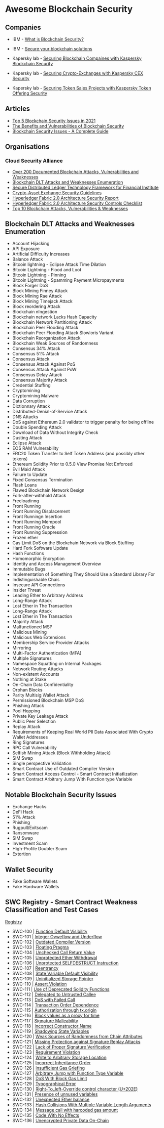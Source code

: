 # Awesome Blockchain Security

## Companies
- IBM - [What is Blockchain Security?](https://www.ibm.com/uk-en/topics/blockchain-security)
- IBM - [Secure your blockchain solutions](https://developer.ibm.com/articles/how-to-secure-blockchain-solutions/) 

- Kapersky lab - [Securing Blockchain Compaines with Kaspersky Blockchain Security](https://media.kaspersky.com/en/enterprise-security/Kaspersky_Blockchain_Security_datasheet.pdf)
- Kapersky lab - [Securing Crypto-Exchanges with Kaspersky CEX Security](https://media.kaspersky.com/en/enterprise-security/Kaspersky%20Crypto-Exchange%20Security%20Datasheet.pdf)
- Kapersky lab - [Securing Token Sales Projects with Kaspersky Token Offering Security](https://media.kaspersky.com/en/enterprise-security/Kaspersky%20Token%20Offering%20Security%20datasheet.pdf)

## Articles
- [Top 5 Blockchain Security Issues in 2021](https://101blockchains.com/blockchain-security-issues/)
- [The Benefits and Vulnerabilities of Blockchain Security](https://www.cengn.ca/information-centre/innovation/the-benefits-and-vulnerabilities-of-blockchain-security/)
- [Blockchain Security Issues - A Complete Guide](https://www.getastra.com/blog/knowledge-base/blockchain-security-issues/)

## Organisations
### Cloud Security Alliance
- [Over 200 Documented Blockchain Attacks, Vulnerabilities and Weaknesses](https://cloudsecurityalliance.org/blog/2020/10/26/blockchain-attacks-vulnerabilities-and-weaknesses/)
- [Blockchain DLT Attacks and Weaknesses Enumeration](https://docs.google.com/spreadsheets/d/1HIM3BH8Cgth27ED4ruy9fXOpbOUAPAGY7merlZiE6_U/edit#gid=1028635246)
- [Secure Distributed Ledger Technology Framework for Financial Institute](https://cloudsecurityalliance.org/blog/2021/08/03/secure-distributed-ledger-technology-framework-for-financial-institutes/)
- [Crypto-Asset Exchange Security Guidelines](https://cloudsecurityalliance.org/artifacts/csa-crypto-asset-exchange-security-guidelines-abstract/)
- [Hyperledger Fabric 2.0 Architecture Security Report](https://cloudsecurityalliance.org/artifacts/hyperledger-fabric-2-0-architecture-security-report/)
- [Hyperledger Fabric 2.0 Architecture Security Controls Checklist](https://cloudsecurityalliance.org/artifacts/hyperledger-fabric-2-0-architecture-security-controls-checklist/)
- [Top 10 Blockchain Attacks, Vulnerabilities & Weaknesses](https://cloudsecurityalliance.org/artifacts/top-10-blockchain-attacks-vulnerabilities-weaknesses/)

## Blockchain DLT Attacks and Weaknesses Enumeration
- Account Hijacking
- API Exposure
- Artificial Difficulty Increases
- Balance Attack
- Bitcoin lightning - Eclipse Attack Time Dilation
- Bitcoin Lightning - Flood and Loot
- Bitcoin Lightning - Pinning
- Bitcoin Lightning - Spamming Payment Micropayments
- Block Forger DoS
- Block Mining Finney Attack
- Block Mining Rae Attack
- Block Mining Timejack Attack
- Block reordering Attack
- Blockchain nIngestion
- Blockchain network Lacks Hash Capacity
- Blockchain Network Partitioning Attack
- Blockchain Peer Flooding Attack
- Blockchain Peer Flooding Attack Slowloris Variant
- Blockchain Reorganization Attack
- Blockchain Weak Sources of Randomness
- Consensus 34% Attack
- Consensus 51% Attack
- Consensus Attack
- Consensus Attack Against PoS
- Consensus Attack Against PoW
- Consensus Delay Attack
- Consensus Majority Attack
- Credential Stuffing
- Cryptomining
- Cryptomining Malware
- Data Corruption
- Dictionnary Attack
- Distributed-Denial-of-Service Attack
- DNS Attacks
- DoS against Ethereum 2.0 validator to trigger penalty for being offline
- Double Spending Attack
- Download of Data Without Integrity Check
- Dusting Attack
- Eclipse Attack
- EOS RAM Vulnerability
- ERC20 Token Transfer to Self Token Address (and possibly other tokens)
- Ethereum Solidity Prior to 0.5.0 View Promise Not Enforced
- Evil Maid Attack
- Failure to Update
- Fixed Consensus Termination
- Flash Loans
- Flawed Blockchain Network Design
- Fork-after-withhold Attack
- Freeloadinng
- Front Running
- Front Running Displacement
- Front Runningn Insertion
- Front Running Mempool
- Front Running Oracle
- Front Running Suppression
- Frozen ether
- Gas Limit DoS on the Blockchain Network via Block Stuffing
- Hard Fork Software Update
- Hash Functions
- Homomorphic Encryption
- Identity and Access Management Overview
- Immutable Bugs
- Implementation of Something They Should Use a Standard Library For
- Indistinguishable Chais
- Insecure API Connections
- Insider Threat
- Leading Ether to Arbitrary Address
- Long-Range Attack
- Lost Ether in The Transaction
- Long-Range Attack
- Lost Ether in The Transaction
- Majority Attack
- Malfunctioned MSP
- Malicious Mining
- Malicious Web Extensions
- Membership Service Provider Attacks
- Mirroring
- Multi-Factor Authentication (MFA)
- Multiple Signatures
- Namespace Squatting on Internal Packages
- Network Routing Attacks
- Non-existent Accounts
- Nothing at Stake
- On-Chain Data Confidentiality
- Orphan Blocks
- Parity Multisig Wallet Attack
- Permissioned Blockchain MSP DoS
- Phishing Attack
- Pool Hopping
- Private Key Leakage Attack
- Public Peer Selection
- Replay Attack
- Requirements of Keeping Real World PII Data Associated With Crypto Wallet Addresses
- Ring Signatures
- RPC Call Vulnerability
- Selfish Mining Attack (Block Withholding Attack)
- SIM Swap
- Single perspective Validation
- Smart Contract Use of Outdated Compiler Version
- Smart Contract Access Control - Smart Contract Initiatlization
- Smart Contract Arbitrary Jump With Function type Variable


## Notable Blockchain Security Issues
- Exchange Hacks
- DeFi Hack
- 51% Attack
- Phishing
- Rugpull/Exitscam
- Ransomware
- SIM Swap
- Investment Scam
- High-Profile Doubler Scam
- Extortion

## Wallet Security
- Fake Software Wallets
- Fake Hardware Wallets


## SWC Registry - Smart Contract Weakness Classification and Test Cases
[Registry](https://swcregistry.io/docs/SWC-100)
- SWC-100 | [Function Default Visibility](https://swcregistry.io/docs/SWC-100)
- SWC-101 | [Integer Ovweflow and Underflow](https://swcregistry.io/docs/SWC-101)
- SWC-102 | [Outdated Compiler Version](https://swcregistry.io/docs/SWC-102)
- SWC-103 | [Floating Pragma](https://swcregistry.io/docs/SWC-103)
- SWC-104 | [Unchecked Call Return Value](https://swcregistry.io/docs/SWC-104)
- SWC-105 | [Unprotected Ether Withdrawal](https://swcregistry.io/docs/SWC-105)
- SWC-106 | [Unprotected SELFDESTRUCT Instruction](https://swcregistry.io/docs/SWC-106)
- SWC-107 | [Reentrancy](https://swcregistry.io/docs/SWC-107)
- SWC-108 | [State Variable Default Visibility](https://swcregistry.io/docs/SWC-108)
- SWC-109 | [Uninitialized Storage Pointer](https://swcregistry.io/docs/SWC-109)
- SWC-110 | [Assert Violation](https://swcregistry.io/docs/SWC-110)
- SWC-111 | [Use of Deprecated Solidity Functions](https://swcregistry.io/docs/SWC-111)
- SWC-112 | [Delegated to Untrusted Callee](https://swcregistry.io/docs/SWC-112)
- SWC-113 | [DoS with Failed Call](https://swcregistry.io/docs/SWC-113)
- SWC-114 | [Transaction Order Dependence](https://swcregistry.io/docs/SWC-114)
- SWC-115 | [Authorization through tx.origin](https://swcregistry.io/docs/SWC-115)
- SWC-116 | [Block values as a proxy for time](https://swcregistry.io/docs/SWC-116)
- SWC-117 | [Signature Malleability](https://swcregistry.io/docs/SWC-117)
- SWC-118 | [Incorrect Constructor Name](https://swcregistry.io/docs/SWC-118)
- SWC-119 | [Shadowing State Variables](https://swcregistry.io/docs/SWC-119)
- SWC-120 | [Weak Sources of Randomness from Chain Attributes](https://swcregistry.io/docs/SWC-120)
- SWC-121 | [Missing Protection against Signature Replay Attacks](https://swcregistry.io/docs/SWC-121)
- SWC-122 | [Lack of Proper Signature Verification](https://swcregistry.io/docs/SWC-122)
- SWC-123 | [Requirement Violation](https://swcregistry.io/docs/SWC-123)
- SWC-124 | [Write to Arbitrary Storage Location](https://swcregistry.io/docs/SWC-124)
- SWC-125 | [Incorrect Inheritance Order](https://swcregistry.io/docs/SWC-125)
- SWC-126 | [Insufficient Gas Griefing](https://swcregistry.io/docs/SWC-126)
- SWC-127 | [Arbitrary Jump with Function Type Variable](https://swcregistry.io/docs/SWC-127)
- SWC-128 | [DoS With Block Gas Limit](https://swcregistry.io/docs/SWC-128)
- SWC-129 | [Typographical Error](https://swcregistry.io/docs/SWC-129)
- SWC-130 | [Right-To_left-Override control character (U+202E)](https://swcregistry.io/docs/SWC-130)
- SWC-131 | [Presence of unnused variables](https://swcregistry.io/docs/SWC-131)
- SWC-132 | [Unexpected Ether balance](https://swcregistry.io/docs/SWC-132)
- SWC-133 | [Hash Collisions With Multiple Variable Length Arguments](https://swcregistry.io/docs/SWC-133)
- SWC-134 | [Message call with harcoded gas amount](https://swcregistry.io/docs/SWC-134)
- SWC-135 | [Code With No Effects](https://swcregistry.io/docs/SWC-135)
- SWC-136 | [Unencrypted Private Data On-Chain](https://swcregistry.io/docs/SWC-136)